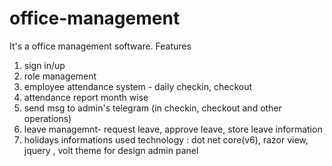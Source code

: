 # office-management
It's a office management software.
Features 
1. sign in/up
2. role management
3. employee attendance system - daily checkin, checkout
4. attendance report month wise
5. send msg to admin's telegram (in checkin, checkout and other operations)
6. leave managemnt- request leave, approve leave, store leave information
7. holidays informations
used technology : dot net core(v6), razor view, jquery , volt theme for design admin panel

